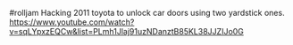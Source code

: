 #rolljam
Hacking 2011 toyota to unlock car doors using two yardstick ones.
https://www.youtube.com/watch?v=sqLYpxzEQCw&list=PLmh1Jlaj91uzNDanztB85KL38JJZIJo0G
